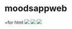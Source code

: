 # moodsappweb
=for html <a href="https://travis-ci.org/rukundoeric/moodsappweb"><img src="https://travis-ci.org/rukundoeric/moodsappweb.svg?branch=develop"></a>
<a href="https://codeclimate.com/github/rukundoeric/moodsappweb/maintainability"><img src="https://api.codeclimate.com/v1/badges/d0db56214f8278b5171b/maintainability" /></a>
<a href="https://codeclimate.com/github/rukundoeric/moodsappweb/test_coverage"><img src="https://api.codeclimate.com/v1/badges/d0db56214f8278b5171b/test_coverage" /></a>
